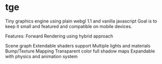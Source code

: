 # tge
Tiny graphics engine using plain webgl 1.1 and vanilla javascript
Goal is to keep it small and featured and compatible on mobile devices.

Features:
Forward Rendering using hybrid approach

Scene graph
Extendable shaders support
Multiple lights and materials
Bump/Texture Mapping
Transparent color full shadow maps 
Expandable with physics and animation system
